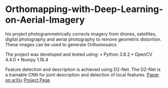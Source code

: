 # Orthomapping-with-Deep-Learning-on-Aerial-Imagery

his project photogrammetrically corrects imagery from drones, satellites, digital photography and aerial photography to remove geometric distortion. These images can be used to generate Orthomosaics

The project was developed and tested using: 
• Python 3.8.2
• OpenCV 4.4.0
• Numpy 1.18.4

Feature detection and description is achieved using D2-Net. The D2-Net is a trainable CNN for joint description and detection of local features.
[Paper on arXiv](https://arxiv.org/abs/1905.03561)
[Project Page](https://dsmn.ml/publications/d2-net.html)





